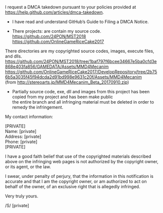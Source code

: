 I request a DMCA takedown pursuant to your policies provided at
https://help.github.com/articles/dmca-takedown.

- I have read and understand GitHub’s Guide to Filing a DMCA Notice.

- There projects: are contain my source code.  
https://github.com/24PON/MST2018  
https://github.com/OnlineGameRiceCake2017

There directories are my copyrighted source codes, images, execute
files, and dlls.  
https://github.com/24PON/MST2018/tree/1baf797f6bcee34667e5ba0cfd3e868e403fa856/GAMEDATA/Assets/MMD4Mecanim  
https://github.com/OnlineGameRiceCake2017/DevelopRepository/tree/2b756b5a3035f45f94dcda2d91bd998e9631c20f/Assets/MMD4Mecanim  
 (from http://stereoarts.jp/MMD4Mecanim_Beta_20170910.zip)

- Partially source code, exe, dll and images from this project has been
copied from my project and has been make public  
the entire branch and all infringing material must be deleted in order
to remedy the infringement.

My contact information:

[PRIVATE]  
Name: [private]    
Address: [private]   
Phone: [private]    
[PRIVATE]

I have a good faith belief that use of the copyrighted materials
described above on the infringing web pages is not authorized by the
copyright owner, or its agent, or the law.

I swear, under penalty of perjury, that the information in this
notification is accurate and that I am the copyright owner, or am
authorized to act on behalf of the owner, of an exclusive right that is
allegedly infringed.

Very truly yours.

/S/ [private]
